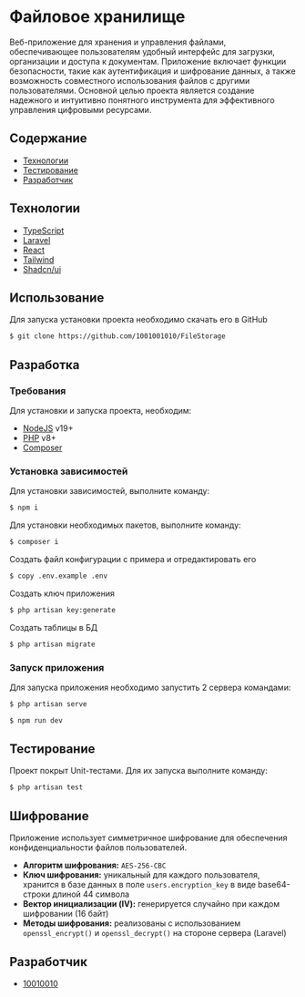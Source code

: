 # Файловое хранилище
Веб-приложение для хранения и управления файлами, обеспечивающее пользователям удобный интерфейс для загрузки, организации и доступа к документам. Приложение включает функции безопасности, такие как аутентификация и шифрование данных, а также возможность совместного использования файлов с другими пользователями. Основной целью проекта является создание надежного и интуитивно понятного инструмента для эффективного управления цифровыми ресурсами.

## Содержание
- [Технологии](#технологии)
- [Тестирование](#тестирование)
- [Разработчик](#разработчик)

## Технологии
- [TypeScript](https://www.typescriptlang.org/)
- [Laravel](https://laravel.com/)
- [React](https://react.dev/)
- [Tailwind](https://tailwindcss.com/)
- [Shadcn/ui](https://ui.shadcn.com/)

## Использование
Для запуска установки проекта необходимо скачать его в GitHub 
```sh
$ git clone https://github.com/1001001010/FileStorage
```

## Разработка

### Требования
Для установки и запуска проекта, необходим:
 - [NodeJS](https://nodejs.org/) v19+
 - [PHP](https://www.php.net/) v8+
 - [Composer](https://getcomposer.org/)

### Установка зависимостей
Для установки зависимостей, выполните команду:
```sh
$ npm i
```
Для установки необходимых пакетов, выполните команду: 
```sh
$ composer i
```
Создать файл конфигурации с примера и отредактировать его
```sh
$ сopy .env.example .env
```
Создать ключ приложения 
```sh
$ php artisan key:generate
```
Создать таблицы в БД
```sh
$ php artisan migrate
```
### Запуск приложения 
Для запуска приложения необходимо запустить 2 сервера командами: 
```sh
$ php artisan serve
```
```sh
$ npm run dev
```
## Тестирование
Проект покрыт Unit-тестами. Для их запуска выполните команду:
```sh
$ php artisan test
```

## Шифрование

Приложение использует симметричное шифрование для обеспечения конфиденциальности файлов пользователей.

- **Алгоритм шифрования:** `AES-256-CBC`
- **Ключ шифрования:** уникальный для каждого пользователя, хранится в базе данных в поле `users.encryption_key` в виде base64-строки длиной 44 символа
- **Вектор инициализации (IV):** генерируется случайно при каждом шифровании (16 байт)
- **Методы шифрования:** реализованы с использованием `openssl_encrypt()` и `openssl_decrypt()` на стороне сервера (Laravel)

## Разработчик
- [10010010](https://t.me/lll10010010)
